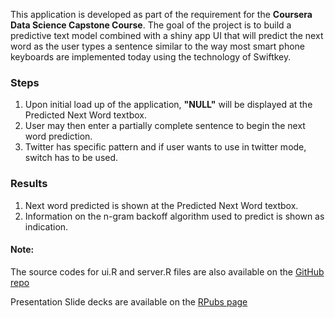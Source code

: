 This application is developed as part of the requirement for the **Coursera Data Science Capstone Course**. The goal of the project is to build a predictive text model combined with a shiny app UI that will predict the next word as the user types a sentence similar to the way most smart phone keyboards are implemented today using the technology of Swiftkey.

### Steps
1. Upon initial load up of the application, **"NULL"** will be displayed at the Predicted Next Word textbox.
2. User may then enter a partially complete sentence to begin the next word prediction.
3. Twitter has specific pattern and if user wants to use in twitter mode, switch has to be used.


### Results
1. Next word predicted is shown at the Predicted Next Word textbox.
2. Information on the n-gram backoff algorithm used to predict is shown as indication.

#### Note:
The source codes for ui.R and server.R files are also available on the [GitHub repo]()

Presentation Slide decks are available on the [RPubs page]()

